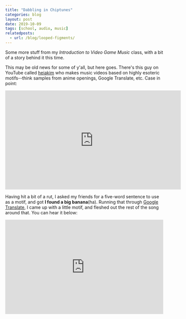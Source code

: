 ```yaml
---
title: "Dabbling in Chiptunes"
categories: blog
layout: post
date: 2019-10-09
tags: [school, audio, music]
relatedposts:
  - url: /blog/looped-figments/
---
```


Some more stuff from my  _Introduction to Video Game Music_ class, with a bit of a story behind it this time.

This may be old news for some of y'all, but here goes. There's this guy on YouTube called [heiakim](https://www.youtube.com/channel/UCnTB8uNxND40iwvPiyzpnWw) who makes music videos based on highly esoteric motifs--think samples from anime openings, Google Translate, etc. Case in point:

<iframe width="560" height="315" src="https://www.youtube.com/embed/xNinaxLugiY" frameborder="0" allow="accelerometer; autoplay; encrypted-media; gyroscope; picture-in-picture" allowfullscreen></iframe>

Having hit a bit of a rut, I asked my friends for a five-word sentence to use as a motif, and got **I found a big banana**(ha). Running that through [Google Translate](https://translate.google.com/#view=home&op=translate&sl=en&tl=ja&text=i%20found%20a%20big%20banana), I came up with a little motif, and fleshed out the rest of the song around that. You can hear it below:

<iframe width="100%" height="300" scrolling="no" frameborder="no" allow="autoplay" src="https://w.soundcloud.com/player/?url=https%3A//api.soundcloud.com/playlists/890545966&color=%23ff5500&auto_play=false&hide_related=false&show_comments=true&show_user=true&show_reposts=false&show_teaser=true&visual=true"></iframe>
